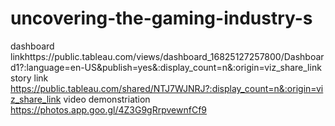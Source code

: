 # uncovering-the-gaming-industry-s
dashboard linkhttps://public.tableau.com/views/dashboard_16825127257800/Dashboard1?:language=en-US&publish=yes&:display_count=n&:origin=viz_share_link
story link https://public.tableau.com/shared/NTJ7WJNRJ?:display_count=n&:origin=viz_share_link
video demonstriation https://photos.app.goo.gl/4Z3G9gRrpvewnfCf9
